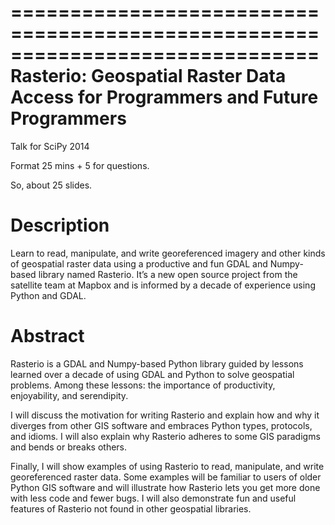 ==============================================================================
Rasterio: Geospatial Raster Data Access for Programmers and Future Programmers
==============================================================================

Talk for SciPy 2014

Format 25 mins + 5 for questions.

So, about 25 slides.

# Description

Learn to read, manipulate, and write georeferenced imagery and other kinds of
geospatial raster data using a productive and fun GDAL and Numpy-based library
named Rasterio. It’s a new open source project from the satellite team at
Mapbox and is informed by a decade of experience using Python and GDAL.  

# Abstract

Rasterio is a GDAL and Numpy-based Python library guided by lessons learned
over a decade of using GDAL and Python to solve geospatial problems. Among
these lessons: the importance of productivity, enjoyability, and serendipity.

I will discuss the motivation for writing Rasterio and explain how and why it
diverges from other GIS software and embraces Python types, protocols, and
idioms. I will also explain why Rasterio adheres to some GIS paradigms and
bends or breaks others.

Finally, I will show examples of using Rasterio to read, manipulate, and write
georeferenced raster data. Some examples will be familiar to users of older
Python GIS software and will illustrate how Rasterio lets you get more done
with less code and fewer bugs. I will also demonstrate fun and useful features
of Rasterio not found in other geospatial libraries.

